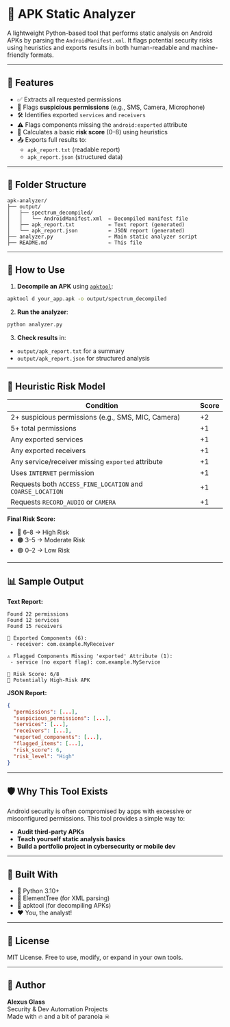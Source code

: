 # 📱 APK Static Analyzer

A lightweight Python-based tool that performs static analysis on Android APKs by parsing the `AndroidManifest.xml`. It flags potential security risks using heuristics and exports results in both human-readable and machine-friendly formats.

---

## 🌟 Features

- ✅ Extracts all requested permissions  
- 🚩 Flags **suspicious permissions** (e.g., SMS, Camera, Microphone)  
- 🛠 Identifies exported `services` and `receivers`  
- ⚠ Flags components missing the `android:exported` attribute  
- 🧠 Calculates a basic **risk score** (0–8) using heuristics  
- 📤 Exports full results to:
  - `apk_report.txt` (readable report)
  - `apk_report.json` (structured data)

---

## 📂 Folder Structure

```
apk-analyzer/
├── output/
│   ├── spectrum_decompiled/
│   │   └── AndroidManifest.xml  ← Decompiled manifest file
│   ├── apk_report.txt           ← Text report (generated)
│   └── apk_report.json          ← JSON report (generated)
├── analyzer.py                  ← Main static analyzer script
├── README.md                    ← This file
```

---

## 🚀 How to Use

1. **Decompile an APK** using [`apktool`](https://ibotpeaches.github.io/Apktool/install/):

```bash
apktool d your_app.apk -o output/spectrum_decompiled
```

2. **Run the analyzer**:

```bash
python analyzer.py
```

3. **Check results** in:

- `output/apk_report.txt` for a summary  
- `output/apk_report.json` for structured analysis  

---

## 🧠 Heuristic Risk Model

| Condition                                                  | Score |
|------------------------------------------------------------|-------|
| 2+ suspicious permissions (e.g., SMS, MIC, Camera)         | +2    |
| 5+ total permissions                                       | +1    |
| Any exported services                                      | +1    |
| Any exported receivers                                     | +1    |
| Any service/receiver missing `exported` attribute          | +1    |
| Uses `INTERNET` permission                                 | +1    |
| Requests both `ACCESS_FINE_LOCATION` and `COARSE_LOCATION` | +1    |
| Requests `RECORD_AUDIO` or `CAMERA`                        | +1    |

**Final Risk Score:**  
- 🔴 6–8 → High Risk  
- 🟠 3–5 → Moderate Risk  
- 🟢 0–2 → Low Risk  

---

## 📊 Sample Output

**Text Report:**

```
Found 22 permissions
Found 12 services
Found 15 receivers

🚩 Exported Components (6):
 - receiver: com.example.MyReceiver

⚠️ Flagged Components Missing 'exported' Attribute (1):
 - service (no export flag): com.example.MyService

🧪 Risk Score: 6/8
🔴 Potentially High-Risk APK
```

**JSON Report:**

```json
{
  "permissions": [...],
  "suspicious_permissions": [...],
  "services": [...],
  "receivers": [...],
  "exported_components": [...],
  "flagged_items": [...],
  "risk_score": 6,
  "risk_level": "High"
}
```

---

## 🛡 Why This Tool Exists

Android security is often compromised by apps with excessive or misconfigured permissions. This tool provides a simple way to:

- **Audit third-party APKs**  
- **Teach yourself static analysis basics**  
- **Build a portfolio project in cybersecurity or mobile dev**  

---

## 🧠 Built With

- 🐍 Python 3.10+  
- 📄 ElementTree (for XML parsing)  
- 🧰 apktool (for decompiling APKs)  
- ❤️ You, the analyst!

---

## 📜 License

MIT License. Free to use, modify, or expand in your own tools.

---

## 💼 Author

**Alexus Glass**  
Security & Dev Automation Projects  
Made with 🔥 and a bit of paranoia ☠
